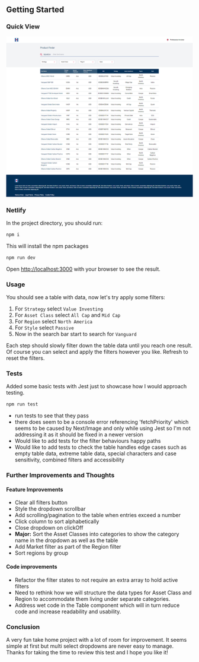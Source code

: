 ## Getting Started

### Quick View

![alt text](image.png)

### Netlify

In the project directory, you should run:

```bash
npm i
```

This will install the npm packages

```bash
npm run dev
```

Open [http://localhost:3000](http://localhost:3000) with your browser to see the result.

### Usage

You should see a table with data, now let's try apply some filters:

1. For `Strategy` select `Value Investing`
2. For `Asset Class` select `All Cap` and `Mid Cap`
3. For `Region` select `North America`
4. For `Style` select `Passive`
5. Now in the search bar start to search for `Vanguard`

Each step should slowly filter down the table data until you reach one result. Of course you can select and apply the filters however you like. Refresh to reset the filters.

### Tests

Added some basic tests with Jest just to showcase how I would approach testing.

```bash
npm run test
```

- run tests to see that they pass
- there does seem to be a console error referencing 'fetchPriority' which seems to be caused by Next/Image and only while using Jest so I'm not addressing it as it should be fixed in a newer version
- Would like to add tests for the filter behaviours happy paths
- Would like to add tests to check the table handles edge cases such as empty table data, extreme table data, special characters and case sensitivity, combined filters and accessibility

### Further Improvements and Thoughts

#### Feature Improvements

- Clear all filters button
- Style the dropdown scrollbar
- Add scrolling/pagination to the table when entries exceed a number
- Click column to sort alphabetically
- Close dropdown on clickOff
- **Major:** Sort the Asset Classes into categories to show the category name in the dropdown as well as the table
- Add Market filter as part of the Region filter
- Sort regions by group

#### Code improvements

- Refactor the filter states to not require an extra array to hold active filters
- Need to rethink how we will structure the data types for Asset Class and Region to accommodate them living under separate categories.
- Address wet code in the Table component which will in turn reduce code and increase readability and usability.

### Conclusion

A very fun take home project with a lot of room for improvement. It seems simple at first but multi select dropdowns are never easy to manage. Thanks for taking the time to review this test and I hope you like it!
